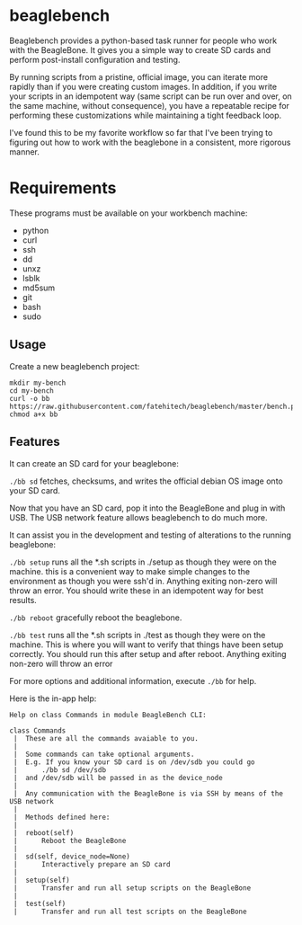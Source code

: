 # beaglebench

Beaglebench provides a python-based task runner for people who work with the BeagleBone. It gives you a simple way to create SD cards and perform post-install configuration and testing.

By running scripts from a pristine, official image, you can iterate more rapidly than if you were creating custom images. In addition, if you write your scripts in an idempotent way (same script can be run over and over, on the same machine, without consequence), you have a repeatable recipe for performing these customizations while maintaining a tight feedback loop.

I've found this to be my favorite workflow so far that I've been trying to figuring out how to work with the beaglebone in a consistent, more rigorous manner.

# Requirements

These programs must be available on your workbench machine:

* python
* curl
* ssh
* dd
* unxz
* lsblk
* md5sum
* git
* bash
* sudo

## Usage

Create a new beaglebench project:

```
mkdir my-bench
cd my-bench
curl -o bb https://raw.githubusercontent.com/fatehitech/beaglebench/master/bench.py
chmod a+x bb
```

## Features

It can create an SD card for your beaglebone:

`./bb sd` fetches, checksums, and writes the official debian OS image onto your SD card.

Now that you have an SD card, pop it into the BeagleBone and plug in with USB. The USB network feature allows beaglebench to do much more.

It can assist you in the development and testing of alterations to the running beaglebone:

`./bb setup` runs all the *.sh scripts in ./setup as though they were on the machine. this is a convenient way to make simple changes to the environment as though you were ssh'd in. Anything exiting non-zero will throw an error. You should write these in an idempotent way for best results.

`./bb reboot` gracefully reboot the beaglebone.

`./bb test` runs all the *.sh scripts in ./test as though they were on the machine. This is where you will want to verify that things have been setup correctly. You should run this after setup and after reboot. Anything exiting non-zero will throw an error

For more options and additional information, execute `./bb` for help.

Here is the in-app help:

```
Help on class Commands in module BeagleBench CLI:

class Commands
 |  These are all the commands avaiable to you.
 |  
 |  Some commands can take optional arguments.
 |  E.g. If you know your SD card is on /dev/sdb you could go
 |      ./bb sd /dev/sdb
 |  and /dev/sdb will be passed in as the device_node
 |  
 |  Any communication with the BeagleBone is via SSH by means of the USB network
 |  
 |  Methods defined here:
 |  
 |  reboot(self)
 |      Reboot the BeagleBone
 |  
 |  sd(self, device_node=None)
 |      Interactively prepare an SD card
 |  
 |  setup(self)
 |      Transfer and run all setup scripts on the BeagleBone
 |  
 |  test(self)
 |      Transfer and run all test scripts on the BeagleBone
```
